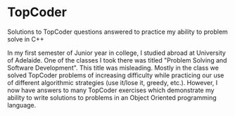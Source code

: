 # TopCoder
Solutions to TopCoder questions answered to practice my ability to problem solve in C++

In my first semester of Junior year in college, I studied abroad at University of Adelaide. One of the classes I took there was titled "Problem Solving and Software Development". This title was misleading. Mostly in the class we solved TopCoder problems of increasing difficulty while practicing our use of different algorithmic strategies (use it/lose it, greedy, etc.). However, I now have answers to many TopCoder exercises which demonstrate my ability to write solutions to problems in an Object Oriented programming language. 
